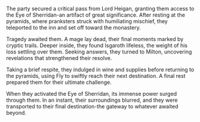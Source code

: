 <p>The party secured a critical pass from Lord Heigan, granting them access to the Eye of Sherridan-an artifact of great significance. After resting at the pyramids, where pranksters struck with humiliating mischief, they teleported to the inn and set off toward the monastery.</p>

<p>Tragedy awaited them. A mage lay dead, their final moments marked by cryptic trails. Deeper inside, they found Isgaroth lifeless, the weight of his loss settling over them. Seeking answers, they turned to Milton, uncovering revelations that strengthened their resolve.</p>

<p>Taking a brief respite, they indulged in wine and supplies before returning to the pyramids, using Fly to swiftly reach their next destination. A final rest prepared them for their ultimate challenge.</p>

<p>When they activated the Eye of Sherridan, its immense power surged through them. In an instant, their surroundings blurred, and they were transported to their final destination-the gateway to whatever awaited beyond.</p>
